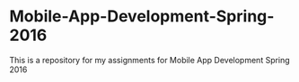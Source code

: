 # Mobile-App-Development-Spring-2016
This is a repository for my assignments for Mobile App Development Spring 2016
